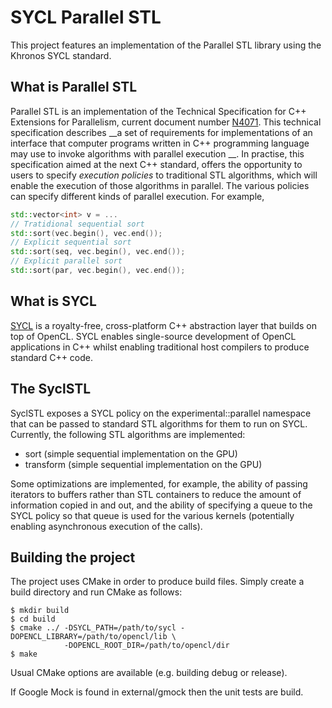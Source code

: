 SYCL Parallel STL
==============================

This project features an implementation of the Parallel STL library
using the Khronos SYCL standard.

What is Parallel STL
-----------------------

Parallel STL is an implementation of the Technical Specification for C++ 
Extensions for Parallelism, current document number 
[N4071](http://www.open-std.org/jtc1/sc22/wg21/docs/papers/2014/n4071.htm).
This technical specification describes __a set of requirements for
implementations of an interface that computer programs written in
C++ programming language may use to invoke algorithms with parallel
execution __.
In practise, this specification aimed at the next C++ standard,
offers the opportunity to users to specify _execution policies_ to
traditional STL algorithms, which will enable the execution of
those algorithms in parallel.
The various policies can specify different kinds of parallel execution.
For example, 

```c++
std::vector<int> v = ...
// Tratidional sequential sort
std::sort(vec.begin(), vec.end());
// Explicit sequential sort
std::sort(seq, vec.begin(), vec.end());
// Explicit parallel sort
std::sort(par, vec.begin(), vec.end());
```

What is SYCL
----------------------

[SYCL](https://www.khronos.org/opencl/sycl) is a royalty-free, 
cross-platform C++ abstraction layer that builds on top of OpenCL.
SYCL enables single-source development of OpenCL applications in C++ whilst
enabling traditional host compilers to produce standard C++ code.


The SyclSTL
---------------------

SyclSTL exposes a SYCL policy on the experimental::parallel namespace
that can be passed to standard STL algorithms for them to run on SYCL.
Currently, the following STL algorithms are implemented:

* sort (simple sequential implementation on the GPU)
* transform (simple sequential implementation on the GPU)

Some optimizations are implemented, for example, the ability of passing
iterators to buffers rather than STL containers to reduce the amount of
information copied in and out, and the ability of specifying a queue 
to the SYCL policy so that queue is used for the various kernels (potentially
enabling asynchronous execution of the calls).

Building the project
----------------------

The project uses CMake in order to produce build files.
Simply create a build directory and run CMake as follows:

```
$ mkdir build
$ cd build
$ cmake ../ -DSYCL_PATH=/path/to/sycl -DOPENCL_LIBRARY=/path/to/opencl/lib \
            -DOPENCL_ROOT_DIR=/path/to/opencl/dir
$ make
```
Usual CMake options are available (e.g. building debug or release).

If Google Mock is found in external/gmock then the unit tests are build.


